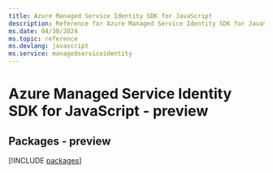 ```yaml
---
title: Azure Managed Service Identity SDK for JavaScript
description: Reference for Azure Managed Service Identity SDK for JavaScript
ms.date: 04/30/2024
ms.topic: reference
ms.devlang: javascript
ms.service: managedserviceidentity
---
```

# Azure Managed Service Identity SDK for JavaScript - preview
## Packages - preview
[!INCLUDE [packages](managed-service-identity-index.md)]